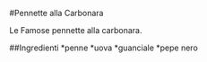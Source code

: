 #Pennette alla Carbonara

Le Famose pennette alla carbonara.

##Ingredienti
*penne
*uova
*guanciale
*pepe nero
